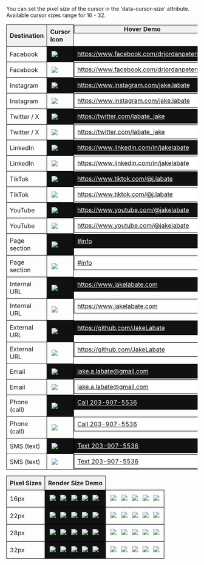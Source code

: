 You can set the pixel size of the cursor in the 'data-cursor-size' attribute. Available cursor sizes range for 16 - 32.

<style>
	table {
		width: 100%;
		border-collapse: collapse;
	}
	th, td {
		border: 1px solid black;
		padding: 8px;
		text-align: left;
	}
	th {
		background-color: #f2f2f2;
	}
	td.dark {
		background-color: #111;
	}
	td a.dark {
		background-color: #111;
		padding: 8px;
		color: #fff;
		width: 100%;
	}
	td a.light {
		background-color: #fff;
		padding: 8px;
		color: #111;
		width: 100%;
	}
	td.m-hide, th.m-hide {
        padding: 0 !important;
        display: flex;
        align-items: center;
        justify-content: center;
    }
	@media only screen and (max-width: 768px) {
		td.m-hide, th.m-hide {
			display: none;
		}
	}
</style>
<table>
	<thead>
	<tr>
		<th>Destination</th>
		<th>Cursor Icon</th>
		<th class="m-hide">Hover Demo</th>
	</tr>
	</thead>
	<tbody>
	<tr>
		<td>Facebook</td>
		<td class="dark"><img src="https://cdn.jakelabate.com/indicative-link-cursors/cursors/24px/facebook-light.svg"></td>
		<td class="dark m-hide"><a class="dark" data-u="false" style="cursor: url('https://cdn.jakelabate.com/indicative-link-cursors/cursors/24px/facebook-light.svg'), auto" href="https://www.facebook.com/drjordanpeterson" target="_blank">https://www.facebook.com/drjordanpeterson</a></td>
	<tr>
		<td>Facebook</td>
		<td><img src="https://cdn.jakelabate.com/indicative-link-cursors/cursors/24px/facebook-dark.svg"></td>
		<td class="m-hide"><a class="light" data-u="false"  style="cursor: url('https://cdn.jakelabate.com/indicative-link-cursors/cursors/24px/facebook-dark.svg'), auto" href="hhtps://www.facebook.com/drjordanpeterson" target="_blank">https://www.facebook.com/drjordanpeterson</a></td>
	</tr>
	<tr>
		<td>Instagram</td>
		<td class="dark"><img src="https://cdn.jakelabate.com/indicative-link-cursors/cursors/24px/instagram-light.svg"></td>
		<td class="dark m-hide"><a class="dark" data-u="false" style="cursor: url('https://cdn.jakelabate.com/indicative-link-cursors/cursors/24px/instagram-light.svg'), auto" href="https://www.instagram.com/jake.labate" target="_blank">https://www.instagram.com/jake.labate</a></td>
	</tr>
	<tr>
		<td>Instagram</td>
		<td><img src="https://cdn.jakelabate.com/indicative-link-cursors/cursors/24px/instagram-dark.svg"></td>
		<td class="m-hide"><a class="light" data-u="false" style="cursor: url('https://cdn.jakelabate.com/indicative-link-cursors/cursors/24px/instagram-dark.svg'), auto" href="https://www.instagram.com/jake.labate" target="_blank">https://www.instagram.com/jake.labate</a></td>
	</tr>
	<tr>
		<td>Twitter / X</td>
		<td class="dark"><img src="https://cdn.jakelabate.com/indicative-link-cursors/cursors/24px/x-light.svg"></td>
		<td class="dark m-hide"><a class="dark" data-u="false" style="cursor: url('https://cdn.jakelabate.com/indicative-link-cursors/cursors/24px/x-light.svg'), auto" href="https://twitter.com/labate_jake" target="_blank">https://twitter.com/labate_jake</a></td>
	</tr>
	<tr>
		<td>Twitter / X</td>
		<td><img src="https://cdn.jakelabate.com/indicative-link-cursors/cursors/24px/x-dark.svg"></td>
		<td class="m-hide"><a class="light" data-u="false" style="cursor: url('https://cdn.jakelabate.com/indicative-link-cursors/cursors/24px/x-dark.svg'), auto" href="https://twitter.com/labate_jake" target="_blank">https://twitter.com/labate_jake</a></td>
	</tr>
	<tr>
		<td>LinkedIn</td>
		<td class="dark"><img src="https://cdn.jakelabate.com/indicative-link-cursors/cursors/24px/linkedin-light.svg"></td>
		<td class="dark m-hide"><a class="dark" data-u="false" style="cursor: url('https://cdn.jakelabate.com/indicative-link-cursors/cursors/24px/linkedin-light.svg'), auto" href="https://www.linkedin.com/in/jakelabate" target="_blank">https://www.linkedin.com/in/jakelabate</a></td>
	</tr>
	<tr>
		<td>LinkedIn</td>
		<td><img src="https://cdn.jakelabate.com/indicative-link-cursors/cursors/24px/linkedin-dark.svg"></td>
		<td class="m-hide"><a class="light" data-u="false" style="cursor: url('https://cdn.jakelabate.com/indicative-link-cursors/cursors/24px/linkedin-dark.svg'), auto" href="https://www.linkedin.com/in/jakelabate" target="_blank">https://www.linkedin.com/in/jakelabate</a></td>
	</tr>
	<tr>
		<td>TikTok</td>
		<td class="dark"><img src="https://cdn.jakelabate.com/indicative-link-cursors/cursors/24px/tiktok-light.svg"></td>
		<td class="dark m-hide"><a class="dark" data-u="false" style="cursor: url('https://cdn.jakelabate.com/indicative-link-cursors/cursors/24px/tiktok-light.svg'), auto" href="https://www.tiktok.com/@j.labate" target="_blank">https://www.tiktok.com/@j.labate</a></td>
	</tr>
	<tr>
		<td>TikTok</td>
		<td><img src="https://cdn.jakelabate.com/indicative-link-cursors/cursors/24px/tiktok-dark.svg"></td>
		<td class="m-hide"><a class="light" data-u="false" style="cursor: url('https://cdn.jakelabate.com/indicative-link-cursors/cursors/24px/tiktok-dark.svg'), auto" href="https://www.tiktok.com/@j.labate" target="_blank">https://www.tiktok.com/@j.labate</a></td>
	</tr>
	<tr>
		<td>YouTube</td>
		<td class="dark"><img src="https://cdn.jakelabate.com/indicative-link-cursors/cursors/24px/youtube-light.svg"></td>
		<td class="dark m-hide"><a class="dark" data-u="false" style="cursor: url('https://cdn.jakelabate.com/indicative-link-cursors/cursors/24px/youtube-light.svg'), auto" href="https://www.youtube.com/@jakelabate" target="_blank">https://www.youtube.com/@jakelabate</a></td>
	</tr>
	<tr>
		<td>YouTube</td>
		<td><img src="https://cdn.jakelabate.com/indicative-link-cursors/cursors/24px/youtube-dark.svg"></td>
		<td class="m-hide"><a class="light" data-u="false" style="cursor: url('https://cdn.jakelabate.com/indicative-link-cursors/cursors/24px/youtube-dark.svg'), auto" href="https://www.youtube.com/@jakelabate" target="_blank">https://www.youtube.com/@jakelabate</a></td>
	</tr>
	<tr>
		<td>Page section</td>
		<td class="dark"><img src="https://cdn.jakelabate.com/indicative-link-cursors/cursors/24px/section-light.svg"></td>
		<td class="dark m-hide"><a class="dark" data-u="false" style="cursor: url('https://cdn.jakelabate.com/indicative-link-cursors/cursors/24px/section-light.svg'), auto" href="#info">#info</a></td>
	</tr>
	<tr>
		<td>Page section</td>
		<td><img src="https://cdn.jakelabate.com/indicative-link-cursors/cursors/24px/section-dark.svg"></td>
		<td class="m-hide"><a class="light" data-u="false" style="cursor: url('https://cdn.jakelabate.com/indicative-link-cursors/cursors/24px/section-dark.svg'), auto" href="#info">#info</a></td>
	</tr>
	<tr>
		<td>Internal URL</td>
		<td class="dark"><img src="https://cdn.jakelabate.com/indicative-link-cursors/cursors/24px/internal-light.svg"></td>
		<td class="dark m-hide"><a class="dark" data-u="false" style="cursor: url('https://cdn.jakelabate.com/indicative-link-cursors/cursors/24px/internal-light.svg'), auto" href="https://www.jakelabate.com" target="_blank">https://www.jakelabate.com</a></td>
	</tr>
	<tr>
		<td>Internal URL</td>
		<td><img src="https://cdn.jakelabate.com/indicative-link-cursors/cursors/24px/internal-dark.svg"></td>
		<td class="m-hide"><a class="light" data-u="false" style="cursor: url('https://cdn.jakelabate.com/indicative-link-cursors/cursors/24px/internal-dark.svg'), auto" href="https://www.jakelabate.com/" target="_blank">https://www.jakelabate.com</a></td>
	</tr>
	<tr>
		<td>External URL</td>
		<td class="dark"><img src="https://cdn.jakelabate.com/indicative-link-cursors/cursors/24px/external-light.svg"></td>
		<td class="dark m-hide"><a class="dark" data-u="false" style="cursor: url('https://cdn.jakelabate.com/indicative-link-cursors/cursors/24px/external-light.svg'), auto" href="https://github.com/JakeLabate" target="_blank">https://github.com/JakeLabate</a></td>
	</tr>
	<tr>
		<td>External URL</td>
		<td><img src="https://cdn.jakelabate.com/indicative-link-cursors/cursors/24px/external-dark.svg"></td>
		<td class="m-hide"><a class="light" data-u="false" style="cursor: url('https://cdn.jakelabate.com/indicative-link-cursors/cursors/24px/external-dark.svg'), auto" href="https://github.com/JakeLabate" target="_blank">https://github.com/JakeLabate</a></td>
	</tr>
	<tr>
		<td>Email</td>
		<td class="dark"><img src="https://cdn.jakelabate.com/indicative-link-cursors/cursors/24px/email-light.svg"></td>
		<td class="dark m-hide"><a class="dark" data-u="false" style="cursor: url('https://cdn.jakelabate.com/indicative-link-cursors/cursors/24px/email-light.svg'), auto" href="mailto:jake.a.labate@gmail.com" target="_blank">jake.a.labate@gmail.com</a></td>
	</tr>
	<tr>
		<td>Email</td>
		<td><img src="https://cdn.jakelabate.com/indicative-link-cursors/cursors/24px/email-dark.svg"></td>
		<td class="m-hide"><a class="light" data-u="false" style="cursor: url('https://cdn.jakelabate.com/indicative-link-cursors/cursors/24px/email-dark.svg'), auto" href="mailto:jake.a.labate@gmail.com" target="_blank">jake.a.labate@gmail.com</a></td>
	</tr>
	<tr>
		<td>Phone (call)</td>
		<td class="dark"><img src="https://cdn.jakelabate.com/indicative-link-cursors/cursors/24px/phone-light.svg"></td>
		<td class="dark m-hide"><a class="dark" data-u="false" style="cursor: url('https://cdn.jakelabate.com/indicative-link-cursors/cursors/24px/phone-light.svg'), auto" href="tel:203-907-5536" target="_blank">Call 203-907-5536</a></td>
	</tr>
	<tr>
		<td>Phone (call)</td>
		<td><img src="https://cdn.jakelabate.com/indicative-link-cursors/cursors/24px/phone-dark.svg"></td>
		<td class="m-hide"><a class="light" data-u="false" style="cursor: url('https://cdn.jakelabate.com/indicative-link-cursors/cursors/24px/phone-dark.svg'), auto" href="tel:203-907-5536" target="_blank">Call 203-907-5536</a></td>
	</tr>
	<tr>
		<td>SMS (text)</td>
		<td class="dark"><img src="https://cdn.jakelabate.com/indicative-link-cursors/cursors/24px/sms-light.svg"></td>
		<td class="dark m-hide"><a class="dark" data-u="false" style="cursor: url('https://cdn.jakelabate.com/indicative-link-cursors/cursors/24px/sms-light.svg'), auto" href="sms:203-907-5536" target="_blank">Text 203-907-5536</a></td>
	</tr>
	<tr>
		<td>SMS (text)</td>
		<td><img src="https://cdn.jakelabate.com/indicative-link-cursors/cursors/24px/sms-dark.svg"></td>
		<td class="m-hide"><a class="light" data-u="false" style="cursor: url('https://cdn.jakelabate.com/indicative-link-cursors/cursors/24px/sms-dark.svg'), auto" href="sms:203-907-5536" target="_blank">Text 203-907-5536</a></td>
	</tr>
	</tbody>
</table>



<style>
	img[src*="px"] {
		margin: 4px;
	}
</style>
<table>
	<thead>
		<tr>
			<th>Pixel Sizes</th>
			<th>Render Size Demo</th>
		</tr>
	</thead>
	<tbody>
	<tr>
		<td>16px</td>
		<td class="dark columns">
			<img src="https://cdn.jakelabate.com/indicative-link-cursors/cursors/16px/facebook-light.svg">
			<img src="https://cdn.jakelabate.com/indicative-link-cursors/cursors/16px/instagram-light.svg">
			<img src="https://cdn.jakelabate.com/indicative-link-cursors/cursors/16px/x-light.svg">
			<img src="https://cdn.jakelabate.com/indicative-link-cursors/cursors/16px/linkedin-light.svg">
			<img src="https://cdn.jakelabate.com/indicative-link-cursors/cursors/16px/tiktok-light.svg">
		</td>
		<td class="columns">
			<img src="https://cdn.jakelabate.com/indicative-link-cursors/cursors/16px/facebook-dark.svg">
			<img src="https://cdn.jakelabate.com/indicative-link-cursors/cursors/16px/instagram-dark.svg">
			<img src="https://cdn.jakelabate.com/indicative-link-cursors/cursors/16px/x-dark.svg">
			<img src="https://cdn.jakelabate.com/indicative-link-cursors/cursors/16px/linkedin-dark.svg">
			<img src="https://cdn.jakelabate.com/indicative-link-cursors/cursors/16px/tiktok-dark.svg">
		</td>
	</tr>
	<tr>
		<td>22px</td>
		<td class="dark columns">
			<img src="https://cdn.jakelabate.com/indicative-link-cursors/cursors/22px/facebook-light.svg">
			<img src="https://cdn.jakelabate.com/indicative-link-cursors/cursors/22px/instagram-light.svg">
			<img src="https://cdn.jakelabate.com/indicative-link-cursors/cursors/22px/x-light.svg">
			<img src="https://cdn.jakelabate.com/indicative-link-cursors/cursors/22px/linkedin-light.svg">
			<img src="https://cdn.jakelabate.com/indicative-link-cursors/cursors/22px/tiktok-light.svg">
		</td>
		<td class="columns">
			<img src="https://cdn.jakelabate.com/indicative-link-cursors/cursors/22px/facebook-dark.svg">
			<img src="https://cdn.jakelabate.com/indicative-link-cursors/cursors/22px/instagram-dark.svg">
			<img src="https://cdn.jakelabate.com/indicative-link-cursors/cursors/22px/x-dark.svg">
			<img src="https://cdn.jakelabate.com/indicative-link-cursors/cursors/22px/linkedin-dark.svg">
			<img src="https://cdn.jakelabate.com/indicative-link-cursors/cursors/22px/tiktok-dark.svg">
		</td>
	</tr>
	<tr>
		<td>28px</td>
		<td class="dark columns">
			<img src="https://cdn.jakelabate.com/indicative-link-cursors/cursors/28px/facebook-light.svg">
			<img src="https://cdn.jakelabate.com/indicative-link-cursors/cursors/28px/instagram-light.svg">
			<img src="https://cdn.jakelabate.com/indicative-link-cursors/cursors/28px/x-light.svg">
			<img src="https://cdn.jakelabate.com/indicative-link-cursors/cursors/28px/linkedin-light.svg">
			<img src="https://cdn.jakelabate.com/indicative-link-cursors/cursors/28px/tiktok-light.svg">
		</td>
		<td class="columns">
			<img src="https://cdn.jakelabate.com/indicative-link-cursors/cursors/28px/facebook-dark.svg">
			<img src="https://cdn.jakelabate.com/indicative-link-cursors/cursors/28px/instagram-dark.svg">
			<img src="https://cdn.jakelabate.com/indicative-link-cursors/cursors/28px/x-dark.svg">
			<img src="https://cdn.jakelabate.com/indicative-link-cursors/cursors/28px/linkedin-dark.svg">
			<img src="https://cdn.jakelabate.com/indicative-link-cursors/cursors/28px/tiktok-dark.svg">
		</td>
	</tr>
	<tr>
		<td>32px</td>
		<td class="dark columns">
			<img src="https://cdn.jakelabate.com/indicative-link-cursors/cursors/32px/facebook-light.svg">
			<img src="https://cdn.jakelabate.com/indicative-link-cursors/cursors/32px/instagram-light.svg">
			<img src="https://cdn.jakelabate.com/indicative-link-cursors/cursors/32px/x-light.svg">
			<img src="https://cdn.jakelabate.com/indicative-link-cursors/cursors/32px/linkedin-light.svg">
			<img src="https://cdn.jakelabate.com/indicative-link-cursors/cursors/32px/tiktok-light.svg">
		</td>
		<td class="columns">
			<img src="https://cdn.jakelabate.com/indicative-link-cursors/cursors/32px/facebook-dark.svg">
			<img src="https://cdn.jakelabate.com/indicative-link-cursors/cursors/32px/instagram-dark.svg">
			<img src="https://cdn.jakelabate.com/indicative-link-cursors/cursors/32px/x-dark.svg">
			<img src="https://cdn.jakelabate.com/indicative-link-cursors/cursors/32px/linkedin-dark.svg">
			<img src="https://cdn.jakelabate.com/indicative-link-cursors/cursors/32px/tiktok-dark.svg">
		</td>
	</tr>
	</tbody>
</table>